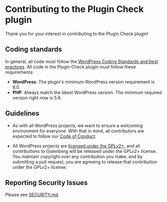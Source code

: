 # Contributing to the Plugin Check plugin

Thank you for your interest in contributing to the Plugin Check plugin!

## Coding standards

In general, all code must follow the [WordPress Coding Standards and best practices](https://developer.wordpress.org/coding-standards/). All code in the Plugin Check plugin must follow these requirements:

- **WordPress**: The plugin's minimum WordPress version requirement is 6.0.
- **PHP**: Always match the latest WordPress version. The minimum required version right now is 5.6.

## Guidelines

- As with all WordPress projects, we want to ensure a welcoming environment for everyone. With that in mind, all contributors are expected to follow our [Code of Conduct](/CODE_OF_CONDUCT.md).

- All WordPress projects are [licensed under the GPLv2+](/LICENSE), and all contributions to Gutenberg will be released under the GPLv2+ license. You maintain copyright over any contribution you make, and by submitting a pull request, you are agreeing to release that contribution under the GPLv2+ license.

## Reporting Security Issues

Please see [SECURITY.md](/SECURITY.md).
